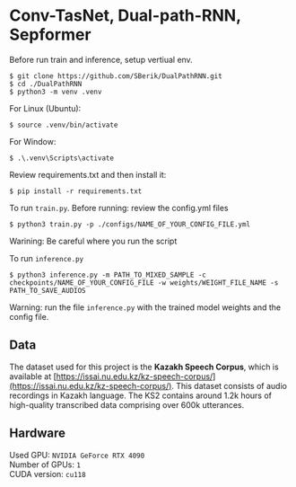 # Conv-TasNet, Dual-path-RNN, Sepformer

Before run train and inference, setup vertiual env.
```
$ git clone https://github.com/SBerik/DualPathRNN.git
$ cd ./DualPathRNN
$ python3 -m venv .venv 
```
For Linux (Ubuntu):
```
$ source .venv/bin/activate
```
For Window: 
```
$ .\.venv\Scripts\activate
```
Review requirements.txt and then install it:
```
$ pip install -r requirements.txt
```
To run `train.py`. Before running: review the config.yml files
```
$ python3 train.py -p ./configs/NAME_OF_YOUR_CONFIG_FILE.yml
```
Warining: Be careful where you run the script

To run `inference.py`
```
$ python3 inference.py -m PATH_TO_MIXED_SAMPLE -c checkpoints/NAME_OF_YOUR_CONFIG_FILE -w weights/WEIGHT_FILE_NAME -s PATH_TO_SAVE_AUDIOS
```
Warning: run the file `inference.py` with the trained model weights and the config file. 

## Data
The dataset used for this project is the **Kazakh Speech Corpus**, which is available at [https://issai.nu.edu.kz/kz-speech-corpus/](https://issai.nu.edu.kz/kz-speech-corpus/). This dataset consists of audio recordings in Kazakh language. The KS2 contains around 1.2k hours of high-quality transcribed data comprising over 600k utterances.

## Hardware 
Used GPU: `NVIDIA GeForce RTX 4090`  
Number of GPUs: `1`  
CUDA version: `cu118`